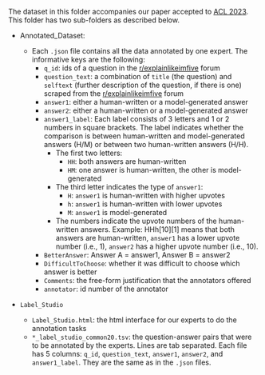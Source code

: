 The dataset in this folder accompanies our paper accepted to [ACL 2023](https://2023.aclweb.org). This folder has two sub-folders as described below.

- Annotated_Dataset: 
	- Each `.json` file contains all the data annotated by one expert. The informative keys are the following:
		- `q_id`: ids of a question in the [r/explainlikeimfive](https://www.reddit.com/r/explainlikeimfive/) forum
		- `question_text`: a combination of `title` (the question) and `selftext` (further description of the question, if there is one) scraped from the [r/explainlikeimfive](https://www.reddit.com/r/explainlikeimfive/) forum
		- `answer1`: either a human-written or a model-generated answer
		- `answer2`: either a human-written or a model-generated answer
		- `answer1_label`: Each label consists of 3 letters and 1 or 2 numbers in square brackets. The label indicates whether the comparison is between human-written and model-generated answers (H/M) or between two human-written answers (H/H).
			- The first two letters:
				- `HH`: both answers are human-written
				- `HM`: one answer is human-written, the other is model-generated
			- The third letter indicates the type of `answer1`:
				- `H`: `answer1` is human-written with higher upvotes
				- `h`: `answer1` is human-written with lower upvotes
				- `M`: `answer1` is model-generated
			- The numbers indicate the upvote numbers of the human-written answers. Example: HHh[10][1] means that both answers are human-written, `answer1` has a lower upvote number (i.e., 1), `answer2` has a higher upvote number (i.e., 10).
		- `BetterAnswer`: Answer A = answer1, Answer B = answer2
		- `DifficultToChoose`: whether it was difficult to choose which answer is better
		- `Comments`: the free-form justification that the annotators offered
		- `annotator`: id number of the annotator
		
- `Label_Studio`
	- `Label_Studio.html`: the html interface for our experts to do the annotation tasks
	- `*_label_studio_common20.tsv`: the question-answer pairs that were to be annotated by the experts. Lines are tab separated. Each file has 5 columns: `q_id`, `question_text`, `answer1`, `answer2`, and `answer1_label`. They are the same as in the `.json` files.

		